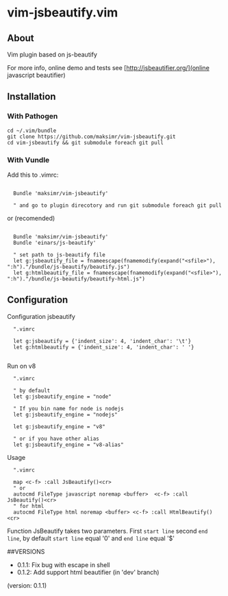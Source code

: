 vim-jsbeautify.vim
============

## About

Vim plugin based on js-beautify

For more info, online demo and tests see [http://jsbeautifier.org/](online javascript beautifier)

Installation
------------


### With Pathogen

```
cd ~/.vim/bundle
git clone https://github.com/maksimr/vim-jsbeautify.git
cd vim-jsbeautify && git submodule foreach git pull
```

### With Vundle
Add this to .vimrc:

```vim

  Bundle 'maksimr/vim-jsbeautify'

  " and go to plugin direcotory and run git submodule foreach git pull

```
or (recomended)

```vim

  Bundle 'maksimr/vim-jsbeautify'
  Bundle 'einars/js-beautify'

  " set path to js-beautify file
  let g:jsbeautify_file = fnameescape(fnamemodify(expand("<sfile>"), ":h")."/bundle/js-beautify/beautify.js")
  let g:htmlbeautify_file = fnameescape(fnamemodify(expand("<sfile>"), ":h")."/bundle/js-beautify/beautify-html.js")

```

Configuration
-------------

Configuration jsbeautify

```vim
  ".vimrc

  let g:jsbeautify = {'indent_size': 4, 'indent_char': '\t'}
  let g:htmlbeautify = {'indent_size': 4, 'indent_char': ' '}


```

Run on v8

```vim
  ".vimrc

  " by default
  let g:jsbeautify_engine = "node"

  " If you bin name for node is nodejs
  let g:jsbeautify_engine = "nodejs"

  let g:jsbeautify_engine = "v8"

  " or if you have other alias
  let g:jsbeautify_engine = "v8-alias"

```

Usage

```vim
  ".vimrc

  map <c-f> :call JsBeautify()<cr>
  " or
  autocmd FileType javascript noremap <buffer>  <c-f> :call JsBeautify()<cr>
  " for html
  autocmd FileType html noremap <buffer> <c-f> :call HtmlBeautify()<cr>

```

Function JsBeautify takes two parameters. First `start line` second `end line`,
by default `start line` equal '0' and `end line` equal '$'

##VERSIONS

* 0.1.1: Fix bug with escape in shell
* 0.1.2: Add support html beautifier (in 'dev' branch)

(version: 0.1.1)
